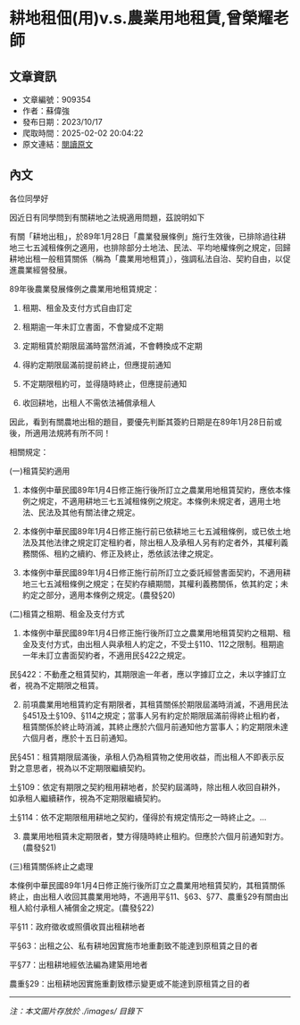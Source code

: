 # 耕地租佃(用)v.s.農業用地租賃,曾榮耀老師

## 文章資訊
- 文章編號：909354
- 作者：蘇偉強
- 發布日期：2023/10/17
- 爬取時間：2025-02-02 20:04:22
- 原文連結：[閱讀原文](https://real-estate.get.com.tw/Columns/detail.aspx?no=909354)

## 內文
各位同學好

因近日有同學問到有關耕地之法規適用問題，茲說明如下

有關「耕地出租」，於89年1月28日「農業發展條例」施行生效後，已排除過往耕地三七五減租條例之適用，也排除部分土地法、民法、平均地權條例之規定，回歸耕地出租一般租賃關係（稱為「農業用地租賃」），強調私法自治、契約自由，以促進農業經營發展。

89年後農業發展條例之農業用地租賃規定：

1. 租期、租金及支付方式自由訂定

2. 租期逾一年未訂立書面，不會變成不定期

3. 定期租賃於期限屆滿時當然消滅，不會轉換成不定期

4. 得約定期限屆滿前提前終止，但應提前通知

5. 不定期限租約可，並得隨時終止，但應提前通知

6. 收回耕地，出租人不需依法補償承租人

因此，看到有關農地出租的題目，要優先判斷其簽約日期是在89年1月28日前或後，所適用法規將有所不同！

相關規定：

(一)租賃契約適用

1. 本條例中華民國89年1月4日修正施行後所訂立之農業用地租賃契約，應依本條例之規定，不適用耕地三七五減租條例之規定。本條例未規定者，適用土地法、民法及其他有關法律之規定。

2. 本條例中華民國89年1月4日修正施行前已依耕地三七五減租條例，或已依土地法及其他法律之規定訂定租約者，除出租人及承租人另有約定者外，其權利義務關係、租約之續約、修正及終止，悉依該法律之規定。

3. 本條例中華民國89年1月4日修正施行前所訂立之委託經營書面契約，不適用耕地三七五減租條例之規定；在契約存續期間，其權利義務關係，依其約定；未約定之部分，適用本條例之規定。(農發§20)

(二)租賃之租期、租金及支付方式

1. 本條例中華民國89年1月4日修正施行後所訂立之農業用地租賃契約之租期、租金及支付方式，由出租人與承租人約定之，不受土§110、112之限制。租期逾一年未訂立書面契約者，不適用民§422之規定。

民§422：不動產之租賃契約，其期限逾一年者，應以字據訂立之，未以字據訂立者，視為不定期限之租賃。

2. 前項農業用地租賃約定有期限者，其租賃關係於期限屆滿時消滅，不適用民法§451及土§109、§114之規定；當事人另有約定於期限屆滿前得終止租約者，租賃關係於終止時消滅，其終止應於六個月前通知他方當事人；約定期限未達六個月者，應於十五日前通知。

民§451：租賃期限屆滿後，承租人仍為租賃物之使用收益，而出租人不即表示反對之意思者，視為以不定期限繼續契約。

土§109：依定有期限之契約租用耕地者，於契約屆滿時，除出租人收回自耕外，如承租人繼續耕作，視為不定期限繼續契約。

土§114：依不定期限租用耕地之契約，僅得於有規定情形之一時終止之。…

3. 農業用地租賃未定期限者，雙方得隨時終止租約。但應於六個月前通知對方。(農發§21)

(三)租賃關係終止之處理

本條例中華民國89年1月4日修正施行後所訂立之農業用地租賃契約，其租賃關係終止，由出租人收回其農業用地時，不適用平§11、§63、§77、農重§29有關由出租人給付承租人補償金之規定。(農發§22)

平§11：政府徵收或照價收買出租耕地者

平§63：出租之公、私有耕地因實施市地重劃致不能達到原租賃之目的者

平§77：出租耕地經依法編為建築用地者

農重§29：出租耕地因實施重劃致標示變更或不能達到原租賃之目的者

---
*注：本文圖片存放於 ./images/ 目錄下*
